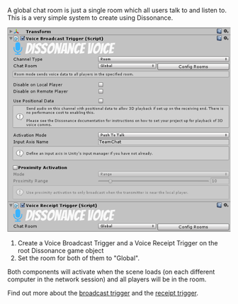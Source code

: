 A global chat room is just a single room which all users talk to and listen to. This is a very simple system to create using Dissonance.

![Example of inspector for a single global chat room](../images/GlobalChatRoom_Inspector.png "Example of inspector for a single global chat room")

1. Create a Voice Broadcast Trigger and a Voice Receipt Trigger on the root Dissonance game object
2. Set the room for both of them to "Global".

Both components will activate when the scene loads (on each different computer in the network session) and all players will be in the room.

Find out more about the [broadcast trigger](../Reference/Components/Voice-Broadcast-Trigger.md) and the [receipt trigger](../Reference/Components/Voice-Receipt-Trigger.md).